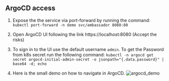 ## ArgoCD access

1. Expose the the service via port-forward by running the command: 
`kubectl port-forward -n demo svc/ambassador 8088:80`

2. Open ArgoCD UI following the link https://localhost:8080 (Accept the risks)

3. To sign in to the UI use the default username `admin`. To get the Password from k8s secret run the following command:
`kubectl -n argocd get secret argocd-initial-admin-secret -o jsonpath="{.data.password}" | base64 -d; echo`

4. Here is the small demo on how to navigate in ArgoCD.
![argocd_demo](../blob/gifs/ArgoCD.gif)